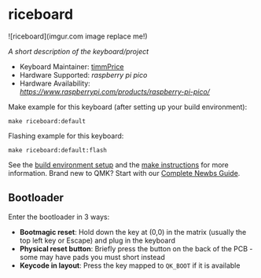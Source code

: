 # riceboard

![riceboard](imgur.com image replace me!)

*A short description of the keyboard/project*

* Keyboard Maintainer: [timmPrice](https://github.com/timmPrice)
* Hardware Supported: *raspberry pi pico*
* Hardware Availability: *https://www.raspberrypi.com/products/raspberry-pi-pico/*

Make example for this keyboard (after setting up your build environment):

    make riceboard:default

Flashing example for this keyboard:

    make riceboard:default:flash

See the [build environment setup](https://docs.qmk.fm/#/getting_started_build_tools) and the [make instructions](https://docs.qmk.fm/#/getting_started_make_guide) for more information. Brand new to QMK? Start with our [Complete Newbs Guide](https://docs.qmk.fm/#/newbs).

## Bootloader

Enter the bootloader in 3 ways:

* **Bootmagic reset**: Hold down the key at (0,0) in the matrix (usually the top left key or Escape) and plug in the keyboard
* **Physical reset button**: Briefly press the button on the back of the PCB - some may have pads you must short instead
* **Keycode in layout**: Press the key mapped to `QK_BOOT` if it is available
